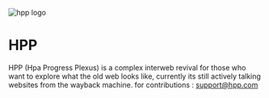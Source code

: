![hpp logo](https://github.com/user-attachments/assets/e795b5e3-a6e7-40bd-9e88-ced260ffa293)
# HPP
HPP (Hpa Progress Plexus) 
is a complex interweb revival for those who want to explore what the old web looks like, currently its still actively talking websites from the wayback machine.
for contributions : support@hpp.com
